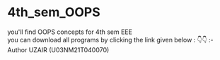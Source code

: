# 4th_sem_OOPS
you'll find OOPS concepts for 4th sem EEE<br>
you can download all programs by clicking the link given below : 👇👇 :-<br>
Author UZAIR (U03NM21T040070)
